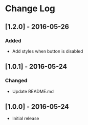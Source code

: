 # Change Log

## [1.2.0] - 2016-05-26

### Added
- Add styles when button is disabled


## [1.0.1] - 2016-05-24

### Changed
- Update README.md


## [1.0.0] - 2016-05-24

* Initial release
